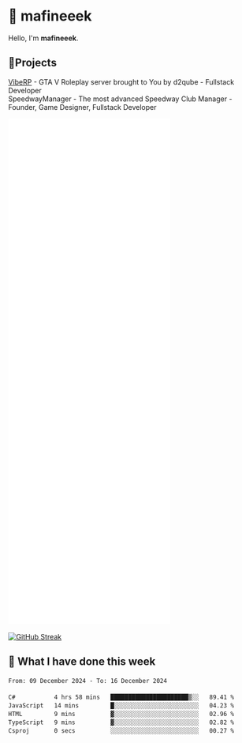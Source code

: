 # 👋 mafineeek
Hello, I'm **mafineeek**.

## 📝Projects

[VibeRP](https://v-rp.pl) - GTA V Roleplay server brought to You by d2qube - Fullstack Developer<br/>
SpeedwayManager - The most advanced Speedway Club Manager - Founder, Game Designer, Fullstack Developer


![](./github-metrics.svg)

[![GitHub Streak](https://streak-stats.demolab.com/?user=mafineeek)](https://git.io/streak-stats)

## 📰 What I have done this week
<!--START_SECTION:waka-->

```txt
From: 09 December 2024 - To: 16 December 2024

C#           4 hrs 58 mins   ██████████████████████▒░░   89.41 %
JavaScript   14 mins         █░░░░░░░░░░░░░░░░░░░░░░░░   04.23 %
HTML         9 mins          ▓░░░░░░░░░░░░░░░░░░░░░░░░   02.96 %
TypeScript   9 mins          ▓░░░░░░░░░░░░░░░░░░░░░░░░   02.82 %
Csproj       0 secs          ░░░░░░░░░░░░░░░░░░░░░░░░░   00.27 %
```

<!--END_SECTION:waka-->
